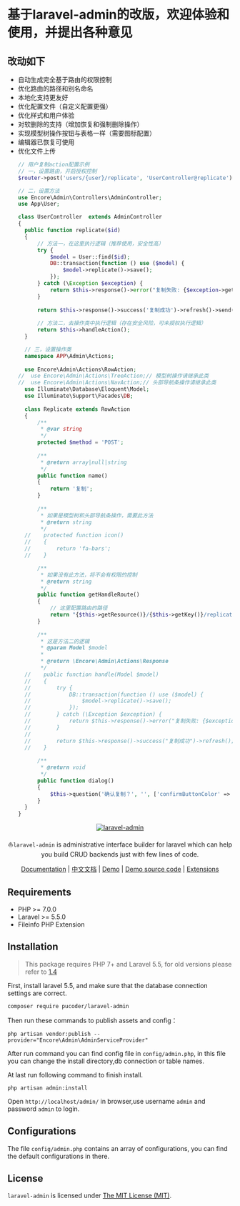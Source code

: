 # 基于laravel-admin的改版，欢迎体验和使用，并提出各种意见

改动如下
---------

- 自动生成完全基于路由的权限控制
- 优化路由的路径和别名命名
- 本地化支持更友好
- 优化配置文件（自定义配置更强）
- 优化样式和用户体验
- 对软删除的支持（增加恢复和强制删除操作）
- 实现模型树操作按钮与表格一样（需要图标配置）
- 编辑器已恢复可使用
- 优化文件上传
  ```php
  // 用户复制action配置示例
  // 一，设置路由，开启授权控制
  $router->post('users/{user}/replicate', 'UserController@replicate')->name('users.replicate');
  
  // 二，设置方法
  use Encore\Admin\Controllers\AdminController;
  use App\User;
  
  class UserController  extends AdminController
  {
    public function replicate($id)
    {
        // 方法一，在这里执行逻辑（推荐使用，安全性高）
        try {
            $model = User::find($id);
            DB::transaction(function () use ($model) {
                $model->replicate()->save();
            });
        } catch (\Exception $exception) {
            return $this->response()->error("复制失败: {$exception->getMessage()}")->send();
        }
        
        return $this->response()->success('复制成功')->refresh()->send();
        
        // 方法二，去操作类中执行逻辑（存在安全风险，可未授权执行逻辑）
        return $this->handleAction();
    }
  
    // 三，设置操作类
    namespace APP\Admin\Actions;
    
    use Encore\Admin\Actions\RowAction;
  //  use Encore\Admin\Actions\TreeAction;// 模型树操作请继承此类
  //  use Encore\Admin\Actions\NavAction;// 头部导航条操作请继承此类
    use Illuminate\Database\Eloquent\Model;
    use Illuminate\Support\Facades\DB;
    
    class Replicate extends RowAction
    {
        /**
         * @var string
         */
        protected $method = 'POST';
    
        /**
         * @return array|null|string
         */
        public function name()
        {
            return '复制';
        }
    
        /**
         * 如果是模型树和头部导航条操作，需要此方法
         * @return string
         */
    //    protected function icon()
    //    {
    //        return 'fa-bars';
    //    }
  
        /**
         * 如果没有此方法，将不会有权限的控制
         * @return string
         */
        public function getHandleRoute()
        {
            // 这里配置路由的路径
            return "{$this->getResource()}/{$this->getKey()}/replicate";
        }
    
        /**
         * 这是方法二的逻辑
         * @param Model $model
         *
         * @return \Encore\Admin\Actions\Response
         */
    //    public function handle(Model $model)
    //    {
    //        try {
    //            DB::transaction(function () use ($model) {
    //                $model->replicate()->save();
    //            });
    //        } catch (\Exception $exception) {
    //            return $this->response()->error("复制失败: {$exception->getMessage()}");
    //        }
    //
    //        return $this->response()->success("复制成功")->refresh();
    //    }
    
        /**
         * @return void
         */
        public function dialog()
        {
            $this->question('确认复制？', '', ['confirmButtonColor' => '#d33']);
        }
    }
  }
  ```

<p align="center">
<a href="https://laravel-admin.org/">
<img src="https://laravel-admin.org/images/logo002.png" alt="laravel-admin">
</a>

<p align="center">⛵<code>laravel-admin</code> is administrative interface builder for laravel which can help you build CRUD backends just with few lines of code.</p>

<p align="center">
<a href="https://laravel-admin.org/docs">Documentation</a> |
<a href="https://laravel-admin.org/docs/zh">中文文档</a> |
<a href="https://demo.laravel-admin.org">Demo</a> |
<a href="https://github.com/z-song/demo.laravel-admin.org">Demo source code</a> |
<a href="#extensions">Extensions</a>
</p>

Requirements
------------
 - PHP >= 7.0.0
 - Laravel >= 5.5.0
 - Fileinfo PHP Extension

Installation
------------

> This package requires PHP 7+ and Laravel 5.5, for old versions please refer to [1.4](https://laravel-admin.org/docs/v1.4/#/)

First, install laravel 5.5, and make sure that the database connection settings are correct.

```
composer require pucoder/laravel-admin
```

Then run these commands to publish assets and config：

```
php artisan vendor:publish --provider="Encore\Admin\AdminServiceProvider"
```
After run command you can find config file in `config/admin.php`, in this file you can change the install directory,db connection or table names.

At last run following command to finish install.
```
php artisan admin:install
```

Open `http://localhost/admin/` in browser,use username `admin` and password `admin` to login.

Configurations
------------
The file `config/admin.php` contains an array of configurations, you can find the default configurations in there.

License
------------
`laravel-admin` is licensed under [The MIT License (MIT)](LICENSE).
